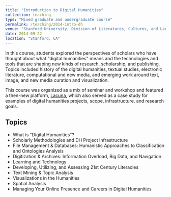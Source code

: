 ```yaml
---
title: "Introduction to Digital Humanities"
collection: teaching
type: "Mixed graduate and undergraduate course"
permalink: /teaching/2014-intro-dh
venue: "Stanford University, Division of Literatures, Cultures, and Languages"
date: 2014-09-22
location: "Stanford, CA"
---
```


In this course, students explored the perspectives of scholars who have thought about what "digital humanities" means and the technologies and tools that are shaping new kinds of research, scholarship, and publishing. Topics included history of the digital humanities, textual studies, electronic literature, computational and new media, and emerging work around text, image, and new media curation and visualization.

This course was organized as a mix of seminar and workshop and featured a then-new platform, [Lacuna](https://www.lacunastories.com), which also served as a case study for examples of digital humanities projects, scope, infrastructure, and research goals.

Topics
------
* What is "Digital Humanities"?
* Scholarly Methodologies and DH Project Infrastructure
* File Management & Databases: Humanistic Approaches to Classification
and Ontologies Analysis
* Digitization & Archives: Information Overload, Big Data, and Navigation
* Learning and Technology
* Developing, Utilizing, and Assessing 21st Century Literacies
* Text Mining & Topic Analysis
* Visualizations in the Humanities
* Spatial Analysis
* Managing Your Online Presence and Careers in Digital Humanities